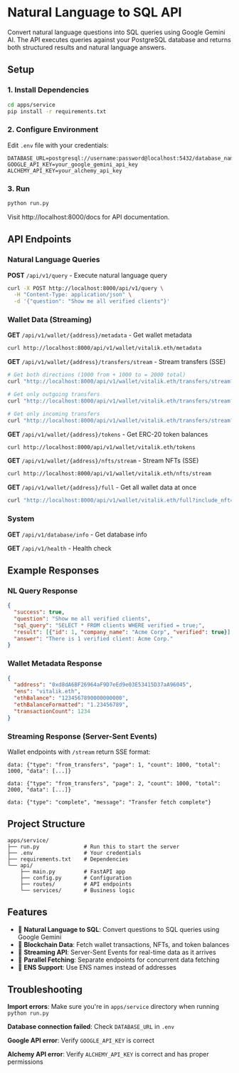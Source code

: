# Natural Language to SQL API

Convert natural language questions into SQL queries using Google Gemini AI. The API executes queries against your PostgreSQL database and returns both structured results and natural language answers.

## Setup

### 1. Install Dependencies
```bash
cd apps/service
pip install -r requirements.txt
```

### 2. Configure Environment
Edit `.env` file with your credentials:
```env
DATABASE_URL=postgresql://username:password@localhost:5432/database_name
GOOGLE_API_KEY=your_google_gemini_api_key
ALCHEMY_API_KEY=your_alchemy_api_key
```

### 3. Run
```bash
python run.py
```

Visit http://localhost:8000/docs for API documentation.

## API Endpoints

### Natural Language Queries
**POST** `/api/v1/query` - Execute natural language query
```bash
curl -X POST http://localhost:8000/api/v1/query \
  -H "Content-Type: application/json" \
  -d '{"question": "Show me all verified clients"}'
```

### Wallet Data (Streaming)
**GET** `/api/v1/wallet/{address}/metadata` - Get wallet metadata
```bash
curl http://localhost:8000/api/v1/wallet/vitalik.eth/metadata
```

**GET** `/api/v1/wallet/{address}/transfers/stream` - Stream transfers (SSE)
```bash
# Get both directions (1000 from + 1000 to = 2000 total)
curl "http://localhost:8000/api/v1/wallet/vitalik.eth/transfers/stream?direction=both&max_transfers=1000"

# Get only outgoing transfers
curl "http://localhost:8000/api/v1/wallet/vitalik.eth/transfers/stream?direction=from&max_transfers=1000"

# Get only incoming transfers
curl "http://localhost:8000/api/v1/wallet/vitalik.eth/transfers/stream?direction=to&max_transfers=1000"
```

**GET** `/api/v1/wallet/{address}/tokens` - Get ERC-20 token balances
```bash
curl http://localhost:8000/api/v1/wallet/vitalik.eth/tokens
```

**GET** `/api/v1/wallet/{address}/nfts/stream` - Stream NFTs (SSE)
```bash
curl http://localhost:8000/api/v1/wallet/vitalik.eth/nfts/stream
```

**GET** `/api/v1/wallet/{address}/full` - Get all wallet data at once
```bash
curl "http://localhost:8000/api/v1/wallet/vitalik.eth/full?include_nft=true"
```

### System
**GET** `/api/v1/database/info` - Get database info

**GET** `/api/v1/health` - Health check

## Example Responses

### NL Query Response
```json
{
  "success": true,
  "question": "Show me all verified clients",
  "sql_query": "SELECT * FROM clients WHERE verified = true;",
  "result": [{"id": 1, "company_name": "Acme Corp", "verified": true}],
  "answer": "There is 1 verified client: Acme Corp."
}
```

### Wallet Metadata Response
```json
{
  "address": "0xd8dA6BF26964aF9D7eEd9e03E53415D37aA96045",
  "ens": "vitalik.eth",
  "ethBalance": "1234567890000000000",
  "ethBalanceFormatted": "1.23456789",
  "transactionCount": 1234
}
```

### Streaming Response (Server-Sent Events)
Wallet endpoints with `/stream` return SSE format:
```
data: {"type": "from_transfers", "page": 1, "count": 1000, "total": 1000, "data": [...]}

data: {"type": "from_transfers", "page": 2, "count": 1000, "total": 2000, "data": [...]}

data: {"type": "complete", "message": "Transfer fetch complete"}
```

## Project Structure
```
apps/service/
├── run.py              # Run this to start the server
├── .env                # Your credentials
├── requirements.txt    # Dependencies
└── api/
    ├── main.py         # FastAPI app
    ├── config.py       # Configuration
    ├── routes/         # API endpoints
    └── services/       # Business logic
```

## Features

- 🤖 **Natural Language to SQL**: Convert questions to SQL queries using Google Gemini
- 🔗 **Blockchain Data**: Fetch wallet transactions, NFTs, and token balances
- 📡 **Streaming API**: Server-Sent Events for real-time data as it arrives
- 🚀 **Parallel Fetching**: Separate endpoints for concurrent data fetching
- 🎯 **ENS Support**: Use ENS names instead of addresses

## Troubleshooting

**Import errors**: Make sure you're in `apps/service` directory when running `python run.py`

**Database connection failed**: Check `DATABASE_URL` in `.env`

**Google API error**: Verify `GOOGLE_API_KEY` is correct

**Alchemy API error**: Verify `ALCHEMY_API_KEY` is correct and has proper permissions

